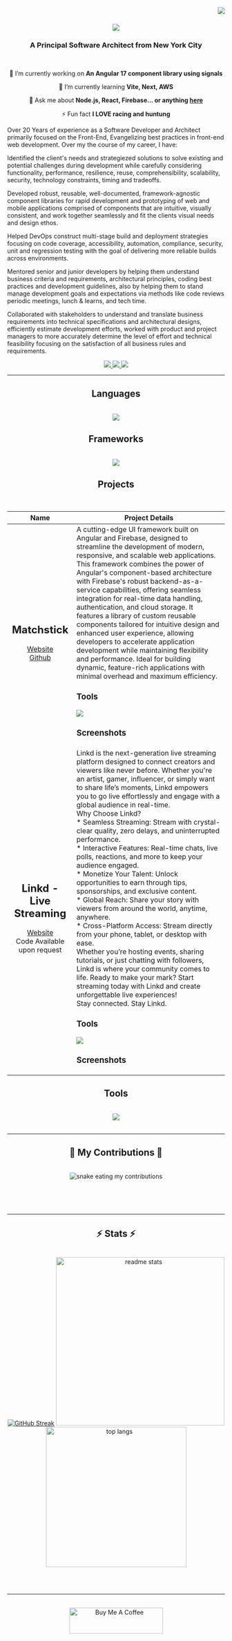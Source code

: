 
<img align="right" src="https://visitor-badge.laobi.icu/badge?page_id=josephnwachukwu.josephnwachukwu" />
 
<h1 align="center">
    <img src="https://readme-typing-svg.herokuapp.com/?font=Righteous&size=35&center=true&vCenter=true&width=500&height=70&duration=4000&lines=Whats+Up!+👋;+I'm+Joseph+Nwachukwu!;" />
</h1>

<h3 align="center">A Principal Software Architect from New York City</h3>

<br/>

<div align="center">
 
 🔭 I’m currently working on **An Angular 17 component library using signals**
 
 🌱 I’m currently learning **Vite, Next, AWS**

💬 Ask me about **Node.js, React, Firebase... or anything [here](https://github.com/josephnwachukwu/josephnwachukwu/issues)**

⚡ Fun fact **I LOVE  racing and huntung**

 </div>
<div>
 
<p>
Over 20 Years of experience as a Software Developer and Architect primarily focused on the Front-End, Evangelizing best practices in front-end web development. Over my the course of my career, I have:
</p>

<p>
Identified the client's needs and strategiezed solutions to solve existing and potential challenges during development while carefully considering functionality, performance, resilience, reuse, comprehensibility, scalability, security, technology constraints, timing and tradeoffs.
</p>

<p>
Developed robust, reusable, well-documented, framework-agnostic component libraries for rapid development and prototyping of web and mobile applications comprised of components that are intuitive, visually consistent, and work together seamlessly and fit the clients visual needs and design ethos.
</p>

<p>
Helped DevOps construct multi-stage build and deployment strategies focusing on code coverage, accessibility, automation, compliance, security, unit and regression testing with the goal of delivering more reliable builds across environments. 
</p>

<p>
Mentored senior and junior developers by helping them understand business criteria and requirements, architectural principles, coding best practices and development guidelines, also by helping them to stand manage development goals and expectations via methods like code reviews periodic meetings, lunch & learns, and tech time.
</p>

<p>
Collaborated with stakeholders to understand and translate business requirements into technical specifications and architectural designs, efficiently estimate development efforts, worked with product and project managers to more accurately determine the level of effort and technical feasibility focusing on the satisfaction of all business rules and requirements.
</p>

</div>
<div align="center"> 
  <a href="mailto:josephnwachukwu@gmail.com">
    <img src="https://img.shields.io/badge/Gmail-333333?style=for-the-badge&logo=gmail&logoColor=red" />
  </a>
  <a href="https://linkedin.com/in/josephnwachukwu" target="_blank">
    <img src="https://img.shields.io/badge/LinkedIn-0077B5?style=for-the-badge&logo=linkedin&logoColor=white" target="_blank" />
  </a>
  <a href="https://josephnwachukwu.github.io" target="_blank">
     <img src="https://img.shields.io/badge/Portfolio-FF5722?style=for-the-badge&logo=todoist&logoColor=white" target="_blank" /> <!-- sqlite, safari, google-chrome are other good icon options -->
  </a>
</div>

 <hr/>
 
<h2 align="center">Languages</h2>
<br/>
<div align="center">
    <img src="https://skillicons.dev/icons?i=javascript,typescript,html,css,arduino&perline=10" /><br>
</div>

<h2 align="center">Frameworks</h2>
<br/>
<div align="center">
    <img src="https://skillicons.dev/icons?i=nodejs,php,javascript,typescript,express,firebase,mongodb,c,java,nestjs,mysql&perline=10" /><br>
</div>

<h2 align="center">Projects </h2>
<br />

|Name|Project Details|
|:----------------------------:|-----------------------------------------------------------------------------|
|<h2>Matchstick</h2> [Website](https://matchstick-46c7a.web.app/) <br /> [Github](https://github.com/HydrantApps/matchstickv17)| A cutting-edge UI framework built on Angular and Firebase, designed to streamline the development of modern, responsive, and scalable web applications. This framework combines the power of Angular's component-based architecture with Firebase's robust backend-as-a-service capabilities, offering seamless integration for real-time data handling, authentication, and cloud storage. It features a library of custom reusable components tailored for intuitive design and enhanced user experience, allowing developers to accelerate application development while maintaining flexibility and performance. Ideal for building dynamic, feature-rich applications with minimal overhead and maximum efficiency. <h3>Tools </h3> <img src="https://skillicons.dev/icons?i=angular,firebase,typescript,nodejs,javascript,html,css,&perline=10" /> <br /> <h3>Screenshots </h3> |
|<h2>Linkd - Live Streaming</h2> [Website](https://linkdstreaming.live/) <br /> Code Available upon request | Linkd is the next-generation live streaming platform designed to connect creators and viewers like never before. Whether you're an artist, gamer, influencer, or simply want to share life’s moments, Linkd empowers you to go live effortlessly and engage with a global audience in real-time.<br /> Why Choose Linkd? <br /> * Seamless Streaming: Stream with crystal-clear quality, zero delays, and uninterrupted performance.<br /> * Interactive Features: Real-time chats, live polls, reactions, and more to keep your audience engaged.<br /> * Monetize Your Talent: Unlock opportunities to earn through tips, sponsorships, and exclusive content.<br /> * Global Reach: Share your story with viewers from around the world, anytime, anywhere.<br /> * Cross-Platform Access: Stream directly from your phone, tablet, or desktop with ease. <br /> Whether you’re hosting events, sharing tutorials, or just chatting with followers, Linkd is where your community comes to life. Ready to make your mark? Start streaming today with Linkd and create unforgettable live experiences! <br />Stay connected. Stay Linkd. <h3>Tools</h3> <img src="https://skillicons.dev/icons?i=flutter,dart,firebase,php,photoshop,nodejs,typescript,&perline=10" /> <h3>Screenshots</h3> |


<h2 align="center">Tools</h2>
<br/>
<div align="center">
    <img src="https://skillicons.dev/icons?i=androidstudio,atom,azure,bash,bitbucket,codepen,eclipse,figma,gcp,git,github,githubactions,idea,ai,jenkins,nginx,ps,powershell,raspberrypi,stackoverflow,sublime,ubuntu,visualstudio,vscode,webpack,webstorm,wordpress,yarn&perline=10" /><br>
</div>

<br/>
<hr/>

<div align="center">
  <h2>🐍 My Contributions 🐍</h2>
  <br>
  <img alt="snake eating my contributions" src="https://raw.githubusercontent.com/josephnwachukwu/josephnwachukwu/output/github-contribution-grid-snake.svg" />
  
  <br/><br/><br/>
</div>

<hr/>

<h2 align="center">⚡ Stats ⚡</h2>
<br>
<div align=center>
<a href="https://git.io/streak-stats"><img src="https://github-readme-streak-stats-josephnwachukwu.vercel.app?user=josephnwachukwu&theme=react&mode=weekly&card_width=375&card_height=170" alt="GitHub Streak" /></a>
  <img width=390 src="https://github-readme-stats-josephnwachukwu.vercel.app/api?username=josephnwachukwu&count_private=true&show_icons=true&theme=react&rank_icon=github&border_radius=10" alt="readme stats" />
  <br/>
  <img width=325 align="center" src="https://github-readme-stats-josephnwachukwu.vercel.app/api/top-langs/?username=josephnwachukwu&hide=HTML&langs_count=8&layout=compact&theme=react&border_radius=10&size_weight=0.5&count_weight=0.5&exclude_repo=github-readme-stats" alt="top langs" />
</div>

<br/><br/>

<hr/>

<br/>

<div align="center">
 <a href="https://www.buymeacoffee.com/joeystark1" target="_blank"><img src="https://cdn.buymeacoffee.com/buttons/v2/arial-yellow.png" alt="Buy Me A Coffee" style="height: 60px !important;width: 217px !important;" ></a>
</div>

<br/>
